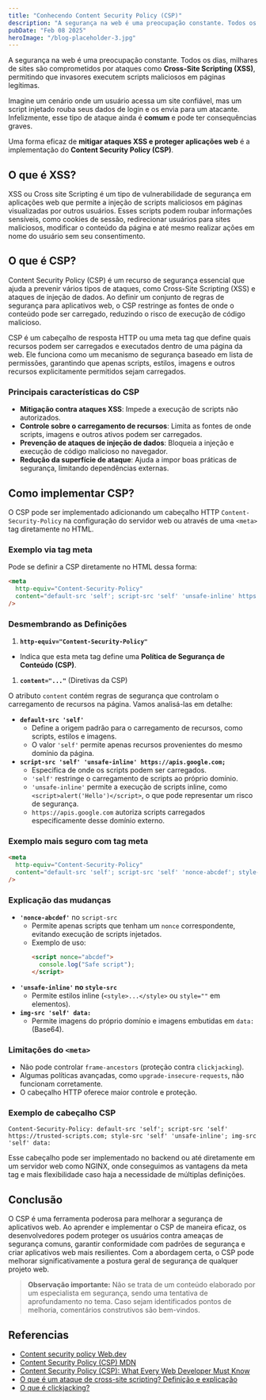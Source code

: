 ```yaml
---
title: "Conhecendo Content Security Policy (CSP)"
description: "A segurança na web é uma preocupação constante. Todos os dias, milhares de sites são comprometidos por ataques como Cross-Site Scripting (XSS), permitindo que invasores executem scripts maliciosos em páginas legítimas."
pubDate: "Feb 08 2025"
heroImage: "/blog-placeholder-3.jpg"
---
```


A segurança na web é uma preocupação constante. Todos os dias, milhares de sites são comprometidos por ataques como **Cross-Site Scripting (XSS)**, permitindo que invasores executem scripts maliciosos em páginas legítimas.

Imagine um cenário onde um usuário acessa um site confiável, mas um script injetado rouba seus dados de login e os envia para um atacante. Infelizmente, esse tipo de ataque ainda é **comum** e pode ter consequências graves.

Uma forma eficaz de **mitigar ataques XSS e proteger aplicações web** é a implementação do **Content Security Policy (CSP)**.

## O que é XSS?

XSS ou Cross site Scripting é um tipo de vulnerabilidade de segurança em aplicações web que permite a injeção de scripts maliciosos em páginas visualizadas por outros usuários. Esses scripts podem roubar informações sensíveis, como cookies de sessão, redirecionar usuários para sites maliciosos, modificar o conteúdo da página e até mesmo realizar ações em nome do usuário sem seu consentimento.

## O que é CSP?

Content Security Policy (CSP) é um recurso de segurança essencial que ajuda a prevenir vários tipos de ataques, como Cross-Site Scripting (XSS) e ataques de injeção de dados. Ao definir um conjunto de regras de segurança para aplicativos web, o CSP restringe as fontes de onde o conteúdo pode ser carregado, reduzindo o risco de execução de código malicioso.

CSP é um cabeçalho de resposta HTTP ou uma meta tag que define quais recursos podem ser carregados e executados dentro de uma página da web. Ele funciona como um mecanismo de segurança baseado em lista de permissões, garantindo que apenas scripts, estilos, imagens e outros recursos explicitamente permitidos sejam carregados.

### Principais características do CSP

- **Mitigação contra ataques XSS**: Impede a execução de scripts não autorizados.
- **Controle sobre o carregamento de recursos**: Limita as fontes de onde scripts, imagens e outros ativos podem ser carregados.
- **Prevenção de ataques de injeção de dados**: Bloqueia a injeção e execução de código malicioso no navegador.
- **Redução da superfície de ataque**: Ajuda a impor boas práticas de segurança, limitando dependências externas.

## Como implementar CSP?

O CSP pode ser implementado adicionando um cabeçalho HTTP `Content-Security-Policy` na configuração do servidor web ou através de uma `<meta>` tag diretamente no HTML.

### Exemplo via tag meta

Pode se definir a CSP diretamente no HTML dessa forma:

```html
<meta
  http-equiv="Content-Security-Policy"
  content="default-src 'self'; script-src 'self' 'unsafe-inline' https://apis.google.com;"
/>
```

### Desmembrando as Definições

1. **`http-equiv="Content-Security-Policy"`**

- Indica que esta meta tag define uma **Política de Segurança de Conteúdo (CSP)**.

1. **`content="..."`** (Diretivas da CSP)

O atributo `content` contém regras de segurança que controlam o carregamento de recursos na página. Vamos analisá-las em detalhe:

- **`default-src 'self'`**
  - Define a origem padrão para o carregamento de recursos, como scripts, estilos e imagens.
  - O valor `'self'` permite apenas recursos provenientes do mesmo domínio da página.
- **`script-src 'self' 'unsafe-inline' https://apis.google.com;`**
  - Especifica de onde os scripts podem ser carregados.
  - `'self'` restringe o carregamento de scripts ao próprio domínio.
  - `'unsafe-inline'` permite a execução de scripts inline, como `<script>alert('Hello')</script>`, o que pode representar um risco de segurança.
  - `https://apis.google.com` autoriza scripts carregados especificamente desse domínio externo.

### **Exemplo mais seguro com tag meta**

```html
<meta
  http-equiv="Content-Security-Policy"
  content="default-src 'self'; script-src 'self' 'nonce-abcdef'; style-src 'self' 'unsafe-inline'; img-src 'self' data:;"
/>
```

### **Explicação das mudanças**

- **`'nonce-abcdef'`** no `script-src`
  - Permite apenas scripts que tenham um `nonce` correspondente, evitando execução de scripts injetados.
  - Exemplo de uso:
    ```html
    <script nonce="abcdef">
      console.log("Safe script");
    </script>
    ```
- **`'unsafe-inline'` no `style-src`**
  - Permite estilos inline (`<style>...</style>` ou `style=""` em elementos).
- **`img-src 'self' data:`**
  - Permite imagens do próprio domínio e imagens embutidas em `data:` (Base64).

### **Limitações do `<meta>`**

- Não pode controlar `frame-ancestors` (proteção contra `clickjacking`).
- Algumas políticas avançadas, como `upgrade-insecure-requests`, não funcionam corretamente.
- O cabeçalho HTTP oferece maior controle e proteção.

### Exemplo de cabeçalho CSP

```
Content-Security-Policy: default-src 'self'; script-src 'self' https://trusted-scripts.com; style-src 'self' 'unsafe-inline'; img-src 'self' data:
```

Esse cabeçalho pode ser implementado no backend ou até diretamente em um servidor web como NGINX, onde conseguimos as vantagens da meta tag e mais flexibilidade caso haja a necessidade de múltiplas definições.

## Conclusão

O CSP é uma ferramenta poderosa para melhorar a segurança de aplicativos web. Ao aprender e implementar o CSP de maneira eficaz, os desenvolvedores podem proteger os usuários contra ameaças de segurança comuns, garantir conformidade com padrões de segurança e criar aplicativos web mais resilientes. Com a abordagem certa, o CSP pode melhorar significativamente a postura geral de segurança de qualquer projeto web.

> **Observação importante:** Não se trata de um conteúdo elaborado por um especialista em segurança, sendo uma tentativa de aprofundamento no tema. Caso sejam identificados pontos de melhoria, comentários construtivos são bem-vindos.

## Referencias

- [Content security policy Web.dev](https://web.dev/articles/csp)
- [Content Security Policy (CSP) MDN](https://developer.mozilla.org/en-US/docs/Web/HTTP/CSP)
- [Content Security Policy (CSP): What Every Web Developer Must Know](https://www.writesoftwarewell.com/content-security-policy/)
- [O que é um ataque de cross-site scripting? Definição e explicação](https://www.kaspersky.com.br/resource-center/definitions/what-is-a-cross-site-scripting-attack)
- [O que é clickjacking?](https://www.kaspersky.com.br/resource-center/definitions/clickjacking)
